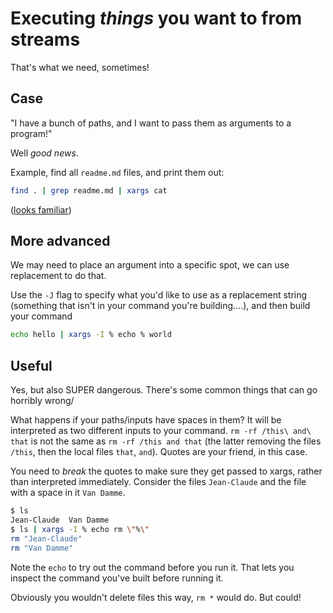 Executing *things* you want to from streams
===========================================

That's what we need, sometimes!

Case
----

"I have a bunch of paths, and I want to pass them as arguments to a program!"

Well *good news*.

Example, find all `readme.md` files, and print them out:

```sh
find . | grep readme.md | xargs cat
```

([looks familiar](./find.md))

More advanced
-------------

We may need to place an argument into a specific spot, we can use replacement
to do that.

Use the `-J` flag to specify what you'd like to use as a replacement string
(something that isn't in your command you're building....), and then build
your command

```sh
echo hello | xargs -I % echo % world
```

Useful
------

Yes, but also SUPER dangerous. There's some common things that can go horribly
wrong/

What happens if your paths/inputs have spaces in them? It will be interpreted
as two different inputs to your command. `rm -rf /this\ and\ that` is not the
same as `rm -rf /this and that` (the latter removing the files `/this`, then the
local files `that`, `and`). Quotes are your friend, in this case.

You need to *break* the quotes to make sure they get passed to xargs, rather
than interpreted immediately. Consider the files `Jean-Claude` and the file
with a space in it `Van Damme`.

```sh
$ ls
Jean-Claude  Van Damme
$ ls | xargs -I % echo rm \"%\"
rm "Jean-Claude"
rm "Van Damme"
```

Note the `echo` to try out the command before you run it. That lets you inspect
the command you've built before running it.

Obviously you wouldn't delete files this way, `rm *` would do. But could!
